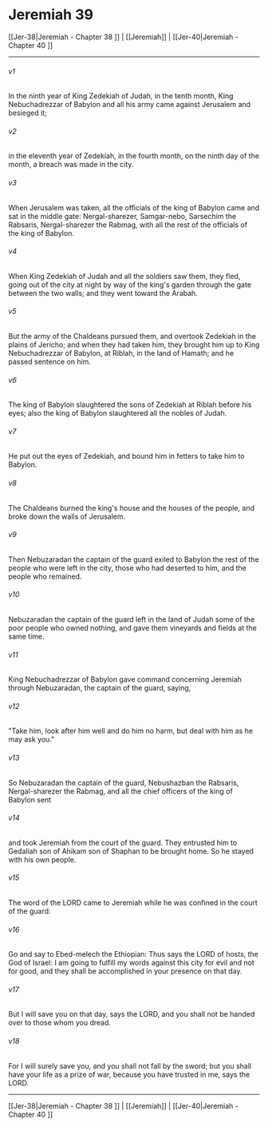 # Jeremiah 39

[[Jer-38|Jeremiah - Chapter 38 ]] | [[Jeremiah]] | [[Jer-40|Jeremiah - Chapter 40 ]]
***

###### v1
In the ninth year of King Zedekiah of Judah, in the tenth month, King Nebuchadrezzar of Babylon and all his army came against Jerusalem and besieged it;
###### v2
in the eleventh year of Zedekiah, in the fourth month, on the ninth day of the month, a breach was made in the city.
###### v3
When Jerusalem was taken, all the officials of the king of Babylon came and sat in the middle gate: Nergal-sharezer, Samgar-nebo, Sarsechim the Rabsaris, Nergal-sharezer the Rabmag, with all the rest of the officials of the king of Babylon.
###### v4
When King Zedekiah of Judah and all the soldiers saw them, they fled, going out of the city at night by way of the king's garden through the gate between the two walls; and they went toward the Arabah.
###### v5
But the army of the Chaldeans pursued them, and overtook Zedekiah in the plains of Jericho; and when they had taken him, they brought him up to King Nebuchadrezzar of Babylon, at Riblah, in the land of Hamath; and he passed sentence on him.
###### v6
The king of Babylon slaughtered the sons of Zedekiah at Riblah before his eyes; also the king of Babylon slaughtered all the nobles of Judah.
###### v7
He put out the eyes of Zedekiah, and bound him in fetters to take him to Babylon.
###### v8
The Chaldeans burned the king's house and the houses of the people, and broke down the walls of Jerusalem.
###### v9
Then Nebuzaradan the captain of the guard exiled to Babylon the rest of the people who were left in the city, those who had deserted to him, and the people who remained.
###### v10
Nebuzaradan the captain of the guard left in the land of Judah some of the poor people who owned nothing, and gave them vineyards and fields at the same time.
###### v11
King Nebuchadrezzar of Babylon gave command concerning Jeremiah through Nebuzaradan, the captain of the guard, saying,
###### v12
"Take him, look after him well and do him no harm, but deal with him as he may ask you."
###### v13
So Nebuzaradan the captain of the guard, Nebushazban the Rabsaris, Nergal-sharezer the Rabmag, and all the chief officers of the king of Babylon sent
###### v14
and took Jeremiah from the court of the guard. They entrusted him to Gedaliah son of Ahikam son of Shaphan to be brought home. So he stayed with his own people.
###### v15
The word of the LORD came to Jeremiah while he was confined in the court of the guard:
###### v16
Go and say to Ebed-melech the Ethiopian: Thus says the LORD of hosts, the God of Israel: I am going to fulfill my words against this city for evil and not for good, and they shall be accomplished in your presence on that day.
###### v17
But I will save you on that day, says the LORD, and you shall not be handed over to those whom you dread.
###### v18
For I will surely save you, and you shall not fall by the sword; but you shall have your life as a prize of war, because you have trusted in me, says the LORD.

***

[[Jer-38|Jeremiah - Chapter 38 ]] | [[Jeremiah]] | [[Jer-40|Jeremiah - Chapter 40 ]]

